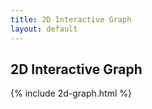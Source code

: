 ```yaml
---
title: 2D Interactive Graph
layout: default
---
```


<article>

<h1>2D Interactive Graph</h1>

</article>

{% include 2d-graph.html %}

<script>
    drawGraph()
</script>
